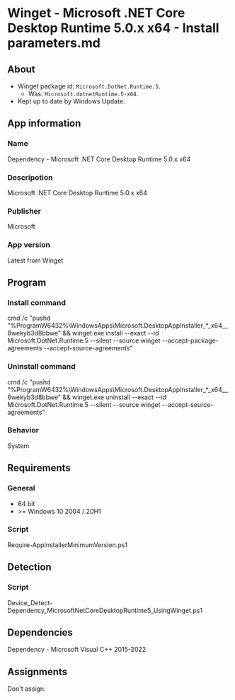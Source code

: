 # Winget - Microsoft .NET Core Desktop Runtime 5.0.x x64 - Install parameters.md
## About
* Winget package id: ```Microsoft.DotNet.Runtime.5```.
  * Was: ```Microsoft.dotnetRuntime.5-x64```.
* Kept up to date by Windows Update.


## App information
### Name
Dependency - Microsoft .NET Core Desktop Runtime 5.0.x x64

### Descripotion
Microsoft .NET Core Desktop Runtime 5.0.x x64

### Publisher
Microsoft

### App version
Latest from Winget


## Program
### Install command
cmd /c "pushd "%ProgramW6432%\WindowsApps\Microsoft.DesktopAppInstaller_*_x64__8wekyb3d8bbwe" && winget.exe install --exact --id Microsoft.DotNet.Runtime.5 --silent --source winget --accept-package-agreements --accept-source-agreements"

### Uninstall command
cmd /c "pushd "%ProgramW6432%\WindowsApps\Microsoft.DesktopAppInstaller_*_x64__8wekyb3d8bbwe" && winget.exe uninstall --exact --id Microsoft.DotNet.Runtime.5 --silent --source winget --accept-source-agreements"

### Behavior
System


## Requirements
### General
* 64 bit
* \>= Windows 10 2004 / 20H1

### Script
Require-AppInstallerMinimumVersion.ps1


## Detection
### Script
Device_Detect-Dependency_MicrosoftNetCoreDesktopRuntime5_UsingWinget.ps1


## Dependencies
Dependency - Microsoft Visual C++ 2015-2022


## Assignments
Don't assign.
